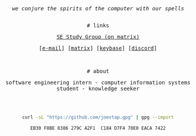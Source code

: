 <div align="center">

<pre><i>we conjure the spirits of the computer with our spells</i></pre>

<h2></h2>

<samp># links</samp>

<p align="center">
    <samp>
      <a href="https://matrix.to/#/#se-study-group:matrix.org">SE Study Group (on matrix)</a>
    </samp>
</p>

<p align="center">
    <samp>
      [<a href="mailto:joelvtorres2024@gmail.com">e-mail</a>]
      [<a href="https://matrix.to/#/@joevtap0:matrix.org">matrix</a>]
      [<a href="https://keybase.io/joevtap0">keybase</a>]
      [<a href="https://discord.com/channels/@me/227557274091126785">discord</a>]
    </samp>
</p>

<br>

<samp># about</samp>

<samp>software engineering intern - computer information systems student - knowledge seeker</samp>

<h2></h2><br>

```sh
curl -sL "https://github.com/joevtap.gpg" | gpg --import
```

```console
EB30 F8BE 8386 279C A2F1  C184 D7F4 70E0 EACA 7422
```
</div>
